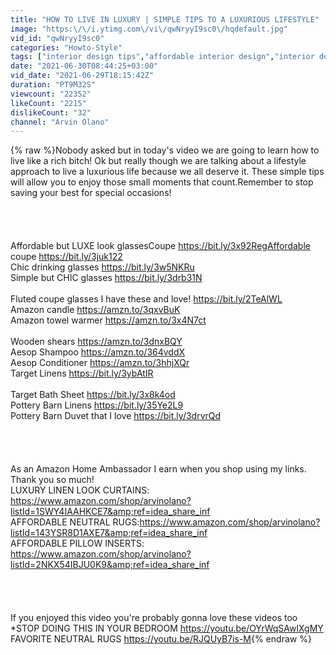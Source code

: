```yaml
---
title: "HOW TO LIVE IN LUXURY | SIMPLE TIPS TO A LUXURIOUS LIFESTYLE"
image: "https:\/\/i.ytimg.com\/vi\/qwNryyI9sc0\/hqdefault.jpg"
vid_id: "qwNryyI9sc0"
categories: "Howto-Style"
tags: ["interior design tips","affordable interior design","interior design mistakes"]
date: "2021-06-30T08:44:25+03:00"
vid_date: "2021-06-29T18:15:42Z"
duration: "PT9M32S"
viewcount: "22352"
likeCount: "2215"
dislikeCount: "32"
channel: "Arvin Olano"
---
```

{% raw %}Nobody asked but in today's video we are going to learn how to live like a rich bitch! Ok but really though we are talking about a lifestyle approach to live a luxurious life because we all deserve it. These simple tips will allow you to enjoy those small moments that count.Remember to stop saving your best for special occasions!<br /><br /><br /><br /><br />Affordable but LUXE look glassesCoupe <a rel="nofollow" target="blank" href="https://bit.ly/3x92RegAffordable">https://bit.ly/3x92RegAffordable</a> coupe <a rel="nofollow" target="blank" href="https://bit.ly/3juk122">https://bit.ly/3juk122</a><br />Chic drinking glasses <a rel="nofollow" target="blank" href="https://bit.ly/3w5NKRu">https://bit.ly/3w5NKRu</a><br />Simple but CHIC glasses <a rel="nofollow" target="blank" href="https://bit.ly/3drb31N">https://bit.ly/3drb31N</a><br /><br />Fluted coupe glasses I have these and love! <a rel="nofollow" target="blank" href="https://bit.ly/2TeAlWL">https://bit.ly/2TeAlWL</a><br />Amazon candle <a rel="nofollow" target="blank" href="https://amzn.to/3qxvBuK">https://amzn.to/3qxvBuK</a><br />Amazon towel warmer <a rel="nofollow" target="blank" href="https://amzn.to/3x4N7ct">https://amzn.to/3x4N7ct</a><br /><br />Wooden shears <a rel="nofollow" target="blank" href="https://amzn.to/3dnxBQY">https://amzn.to/3dnxBQY</a><br />Aesop Shampoo <a rel="nofollow" target="blank" href="https://amzn.to/364vddX">https://amzn.to/364vddX</a><br />Aesop Conditioner <a rel="nofollow" target="blank" href="https://amzn.to/3hhjXQr">https://amzn.to/3hhjXQr</a><br />Target Linens <a rel="nofollow" target="blank" href="https://bit.ly/3ybAtIR">https://bit.ly/3ybAtIR</a><br /><br />Target Bath Sheet <a rel="nofollow" target="blank" href="https://bit.ly/3x8k4od">https://bit.ly/3x8k4od</a><br />Pottery Barn Linens <a rel="nofollow" target="blank" href="https://bit.ly/35Ye2L9">https://bit.ly/35Ye2L9</a><br />Pottery Barn Duvet that I love <a rel="nofollow" target="blank" href="https://bit.ly/3drvrQd">https://bit.ly/3drvrQd</a><br /><br /><br /><br /><br />As an Amazon Home Ambassador I earn when you shop using my links. Thank you so much!<br />LUXURY LINEN LOOK CURTAINS: <a rel="nofollow" target="blank" href="https://www.amazon.com/shop/arvinolano?listId=1SWY4IAAHKCE7&amp;ref=idea_share_inf">https://www.amazon.com/shop/arvinolano?listId=1SWY4IAAHKCE7&amp;ref=idea_share_inf</a><br />AFFORDABLE NEUTRAL RUGS:<a rel="nofollow" target="blank" href="https://www.amazon.com/shop/arvinolano?listId=143YSR8D1AXE7&amp;ref=idea_share_inf">https://www.amazon.com/shop/arvinolano?listId=143YSR8D1AXE7&amp;ref=idea_share_inf</a><br />AFFORDABLE PILLOW INSERTS: <a rel="nofollow" target="blank" href="https://www.amazon.com/shop/arvinolano?listId=2NKX54IBJU0K9&amp;ref=idea_share_inf">https://www.amazon.com/shop/arvinolano?listId=2NKX54IBJU0K9&amp;ref=idea_share_inf</a><br /><br /><br /><br /><br />If you enjoyed this video you're probably gonna love these videos too<br />*STOP DOING THIS IN YOUR BEDROOM <a rel="nofollow" target="blank" href="https://youtu.be/OYrWqSAwlXgMY">https://youtu.be/OYrWqSAwlXgMY</a> FAVORITE NEUTRAL RUGS <a rel="nofollow" target="blank" href="https://youtu.be/RJQUyB7is-M">https://youtu.be/RJQUyB7is-M</a>{% endraw %}
